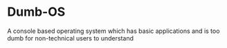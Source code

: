 # Dumb-OS
A console based operating system which has basic applications and is too dumb for non-technical users to understand

